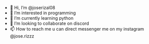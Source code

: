 - 👋 Hi, I’m @joserizal08
- 👀 I’m interested in programming
- 🌱 I’m currently learning python
- 💞️ I’m looking to collaborate on discord
- 📫 How to reach me u can direct messenger me on my instagram @jose.rizzz

<!---
joserizal08/joserizal08 is a ✨ special ✨ repository because its `README.md` (this file) appears on your GitHub profile.
You can click the Preview link to take a look at your changes.
--->
